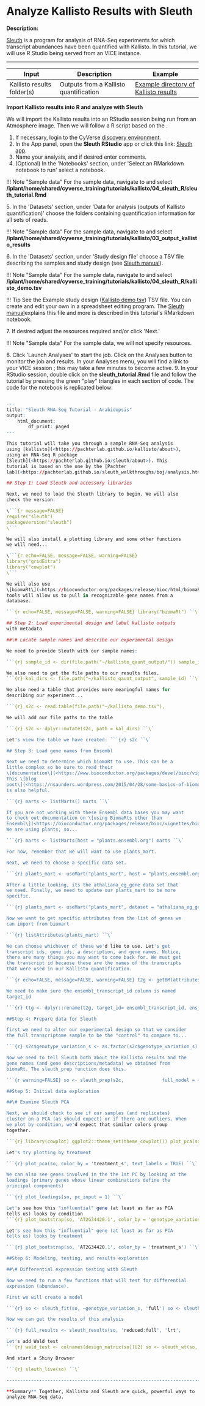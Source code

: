 # Analyze Kallisto Results with Sleuth

**Description:**

[Sleuth](https://pachterlab.github.io/sleuth/about) is a program for analysis of RNA-Seq experiments for which transcript abundances have been quantified with Kallisto. In this tutorial, we will
use R Studio being served from an VICE instance.

------------------------------------------------------------------------

| Input | Description | Example |
|---|---|---|
| Kallisto results folder(s) | Outputs from a Kallisto quantification | [Example directory of Kallisto results](http://datacommons.cyverse.org/browse/iplant/home/shared/cyverse_training/tutorials/kallisto/03_output_kallisto_results) |

**Import Kallisto results into R and analyze with Sleuth**


We will import the Kallisto results into an RStudio session being run
from an Atmosphere image. Then we will follow a R script based on the .

1.  If necessary, login to the CyVerse [discovery environment](https://de.cyverse.org/de/).
2.  In the App panel, open the **Sleuth RStudio** app or click this
    link: [Sleuth app](https://de.cyverse.org/de/?type=quick-launch&quick-launch-id=3125ee9a-9f0c-4f4c-8efd-aa6f7ea00405&app-id=8eb1291c-34ea-11eb-b90c-008cfa5ae621).
3.  Name your analysis, and if desired enter comments.
4.  (Optional) In the 'Notebooks' section, under 'Select an RMarkdown
    notebook to run' select a notebook.

!!! Note "Sample data"
        For the sample data, navigate to and select **/iplant/home/shared/cyverse_training/tutorials/kallisto/04_sleuth_R/sleuth_tutorial.Rmd**

5\.  In the 'Datasets' section, under 'Data for analysis (outputs of
    Kallisto quantification)' choose the folders containing
    quantification information for all sets of reads.

!!! Note "Sample data"
        For the sample data, navigate to and select **/iplant/home/shared/cyverse_training/tutorials/kallisto/03_output_kallisto_results**

6\.  In the 'Datasets' section, under 'Study design file' choose a TSV
    file describing the samples and study design (see [Sleuth manual](https://pachterlab.github.io/sleuth/about)).

!!! Note "Sample data"
        For the sample data, navigate to and select **/iplant/home/shared/cyverse_training/tutorials/kallisto/04_sleuth_R/kallisto_demo.tsv**

!!! Tip 
        See the Example study design ([Kallisto demo tsv](http://datacommons.cyverse.org/browse/iplant/home/shared/cyverse_training/tutorials/kallisto/04_sleuth_R/kallisto_demo.tsv)) TSV file. You can create and edit
        your own in a spreadsheet editing program. The [Sleuth manual](https://pachterlab.github.io/sleuth/about)explains this file and more is described in this tutorial's RMarkdown notebook.

7\.  If desired adjust the resources required and/or click 'Next.'

!!! Note "Sample data"
        For the sample data, we will not specify resources.

8\.  Click 'Launch Analyses' to start the job. Click on the Analyses
    button to monitor the job and results. In your Analyses menu, you
    will find a link to your VICE session ; this may take a few
    minutes to become active.
9\.  In your RStudio session, double click on the
    **sleuth_tutorial.Rmd** file and follow the tutorial by pressing
    the green "play" triangles in each section of code. The code for
    the notebook is replicated below:

```r

---
title: "Sleuth RNA-Seq Tutorial - Arabidopsis" 
output:
    html_document: 
        df_print: paged 
---

This tutorial will take you through a sample RNA-Seq analysis
using [kallisto](<https://pachterlab.github.io/kallisto/about>),
using an RNA-Seq R package
[Sleuth](<https://pachterlab.github.io/sleuth/about>). This
tutorial is based on the one by the [Pachter
lab](<https://pachterlab.github.io/sleuth_walkthroughs/boj/analysis.html>)

## Step 1: Load Sleuth and accessory libraries

Next, we need to load the Sleuth library to begin. We will also
check the version:

\```{r message=FALSE} 
require("sleuth") 
packageVersion("sleuth") 
\```

We will also install a plotting library and some other functions
we will need...

\```{r echo=FALSE, message=FALSE, warning=FALSE} 
library("gridExtra") 
library("cowplot") 
\```

We will also use
\[biomaRt\](<https://bioconductor.org/packages/release/bioc/html/biomaRt.html>)
tools will allow us to pull in recognizable gene names from a
database.

```{r echo=FALSE, message=FALSE, warning=FALSE} library("biomaRt") ``\`

## Step 2: Load experimental design and label kallisto outputs
with metadata

##\# Locate sample names and describe our experimental design

We need to provide Sleuth with our sample names:

```{r} sample_id <- dir(file.path("~/kallisto_qaunt_output/")) sample_id ``\`

We also need to get the file paths to our results files.
```{r} kal_dirs <- file.path("~/kallisto_qaunt_output", sample_id) ``\`

We also need a table that provides more meaningful names for
describing our experiment...

```{r} s2c <- read.table(file.path("~/kallisto_demo.tsv"),                   header = TRUE,                   stringsAsFactors = FALSE,                   sep = "\t") ``\`

We will add our file paths to the table

```{r} s2c <- dplyr::mutate(s2c, path = kal_dirs) ``\`

Let's view the table we have created: ```{r} s2c ``\`

## Step 3: Load gene names from Ensembl

Next we need to determine which biomaRt to use. This can be a
little complex so be sure to read their
\[documentation\](<https://www.bioconductor.org/packages/devel/bioc/vignettes/biomaRt/inst/doc/biomaRt.html>).
This \[blog
post\](<https://nsaunders.wordpress.com/2015/04/28/some-basics-of-biomart/>)
is also helpful.

```{r} marts <- listMarts() marts ``\`

If you are not working with these Ensembl data bases you may want
to check out documentation on \[using BiomaRts other than
Ensembl\](<https://bioconductor.org/packages/release/bioc/vignettes/biomaRt/inst/doc/biomaRt.html#using-a-biomart-other-than-ensembl>).
We are using plants, so...

```{r} marts <- listMarts(host = "plants.ensembl.org") marts ``\`

For now, remember that we will want to use plants_mart.

Next, we need to choose a specific data set.

```{r} plants_mart <- useMart("plants_mart", host = "plants.ensembl.org" ) listDatasets(plants_mart) ``\`

After a little looking, its the athaliana_eg_gene data set that
we need. Finally, we need to update our plants_mart to be more
specific.

```{r} plants_mart <- useMart("plants_mart", dataset = "athaliana_eg_gene", host="plants.ensembl.org" ) ``\`

Now we want to get specific attributes from the list of genes we
can import from biomart

```{r} listAttributes(plants_mart) ``\`

We can choose whichever of these we'd like to use. Let's get
transcript ids, gene ids, a description, and gene names. Notice,
there are many things you may want to come back for. We must get
the transcript id because these are the names of the transcripts
that were used in our Kallisto quantification.

```{r echo=FALSE, message=FALSE, warning=FALSE} t2g <- getBM(attributes = c("ensembl_transcript_id",                             "ensembl_gene_id",                             "description",                             "external_gene_name"),              mart = plants_mart) ``\`

We need to make sure the ensembl_transcript_id column is named
target_id

```{r} ttg <- dplyr::rename(t2g, target_id= ensembl_transcript_id, ens_gene = ensembl_gene_id, ext_gene = external_gene_name) ``\`

##Step 4: Prepare data for Sleuth

first we need to alter our experimental design so that we consider
the full transcriptome sample to be the "control" to compare to...

```{r} s2c$genotype_variation_s <- as.factor(s2c$genotype_variation_s) s2c$genotype_variation_s <- relevel(s2c$genotype_variation_s, ref = "wild type") ``\`

Now we need to tell Sleuth both about the Kallisto results and the
gene names (and gene descriptions/metadata) we obtained from
biomaRt. The sleuth_prep function does this.

```{r warning=FALSE} so <- sleuth_prep(s2c,              full_model = ~genotype_variation_s,              target_mapping = ttg,              read_bootstrap_tpm=TRUE,              extra_bootstrap_summary = TRUE) ``\`

##Step 5: Initial data exploration

##\# Examine Sleuth PCA

Next, we should check to see if our samples (and replicates)
cluster on a PCA (as should expect) or if there are outliers. When
we plot by condition, we'd expect that similar colors group
together.

```{r} library(cowplot) ggplot2::theme_set(theme_cowplot()) plot_pca(so, color_by = 'genotype_variation_s', text_labels = TRUE) ``\`

Let's try plotting by treatment

```{r} plot_pca(so, color_by = 'treatment_s', text_labels = TRUE) ``\`

We can also see genes involved in the the 1st PC by looking at the
loadings (primary genes whose linear combinations define the
principal components)

```{r} plot_loadings(so, pc_input = 1) ``\`

Let's see how this "influential" gene (at least as far as PCA
tells us) looks by condition
```{r} plot_bootstrap(so, 'AT2G34420.1', color_by = 'genotype_variation_s') ``\`

Let's see how this "influential" gene (at least as far as PCA
tells us) looks by treatment

```{r} plot_bootstrap(so, 'AT2G34420.1', color_by = 'treatment_s') ``\`

##Step 6: Modeling, testing, and results exploration

##\# Differential expression testing with Sleuth

Now we need to run a few functions that will test for differential
expression (abundance).

First we will create a model

```{r} so <- sleuth_fit(so, ~genotype_variation_s, 'full') so <- sleuth_fit(so, ~1, 'reduced') so <- sleuth_lrt(so, 'reduced', 'full') ``\`

Now we can get the results of this analysis

```{r} full_results <- sleuth_results(so, 'reduced:full', 'lrt',                                show_all = FALSE) head(full_results) ``\`

Let's add Wald test
```{r} wald_test <- colnames(design_matrix(so))[2] so <- sleuth_wt(so, wald_test) ``\`

And start a Shiny Browser

```{r} sleuth_live(so) ``\`

------------------------------------------------------------------------

**Summary** Together, Kallisto and Sleuth are quick, powerful ways to
analyze RNA-Seq data.
